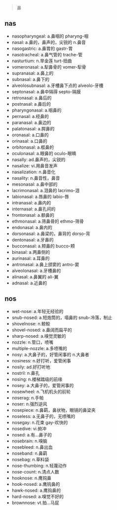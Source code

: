 > 鼻

## nas

- nasopharyngeal: a.鼻咽的 pharyng-咽
- nasal: a.鼻的，鼻声的，尖锐的 n.鼻音
- nasogastric: a.鼻胃的 gastr-胃
- nasotracheal: a.鼻气管的 trache-管
- nasturtium: n.旱金莲 turt-扭曲
- vomeronasal: a.犁鼻骨的 vomer-犁骨
- supranasal: a.鼻上的
- subnasal: a.鼻下的
- alveolosubnasal: a.牙槽鼻下点的 alveolo-牙槽
- septonasal: a.鼻中隔得 septo-隔膜
- retronasal: a.鼻后的
- postnasal: a.鼻后的
- pharyngonasal: a.咽鼻的
- pernasal: a.经鼻的
- paranasal: a.鼻边的
- palatonasal: a.腭鼻的
- oronasal: a.口鼻的
- orinasal: a.口鼻的
- orbitonasal: a.框鼻的
- oculonasal: a.眼鼻的 oculo-眼睛
- nasally: ad.鼻声的，尖锐的
- nasalize: vi.用鼻音发声
- nasalization: n.鼻音化
- nasality: n.鼻音性，鼻音
- mesonasal: a.鼻中部的
- lacrimonasal: a.泪鼻的 lacrimo-泪
- labionasal: a.唇鼻的 labio-唇
- intranasal: a.鼻内的
- internasal: a.鼻孔间的
- frontonasal: a.额鼻的
- ethmonasal: a.筛鼻骨的 ethmo-筛骨
- endonasal: a.鼻内的
- dorsonasal: a.鼻梁的，鼻背的 dorso-背
- dentonasal: a.牙鼻的
- bucconasal: a.颊鼻的 bucco-颊
- binasal: a.两鼻侧的
- aurinasal: a.耳鼻的
- antronasal: a.鼻上颌窦的 antro-窦
- alveolonasal: a.牙槽鼻的
- alinasal: a.鼻翼的 ali-翼
- adnasal: a.近鼻的

## nos

- wet-nose: a.年轻无经验的
- snub-nosed: a.短炮筒的，塌鼻的 snub-冷落，制止
- shovelnose: n.鲸鲛
- shovel-nosed: a.鼻阔而扁平的
- sharp-nosed: a.嗅觉灵敏的
- nozzle: n.管口，喷嘴
- multiple-nozzle: a.多喷嘴的
- nosy: a.大鼻子的，好管闲事的 n.大鼻者
- nosiness: n.好打听，爱管闲事
- nosily: ad.好打听地
- nostril: n.鼻孔
- nosing: n.楼梯踏级的前缘
- nosey: a.大鼻子的，爱管闲事的
- nosewheel: n.飞机机头的前轮
- noserag: n.手帕
- noser: n.强烈逆风
- nosepiece: n.鼻羁，鼻状物，眼镜的鼻梁夹
- noseless: a.无鼻子的，无喷嘴的
- nosegay: n.花束 gay-欢快的
- nosedive: vi.俯冲
- nosed: a.有...鼻子的
- nosebrain: n.嗅脑
- nosebleed: n.鼻出血
- noseband: n.鼻羁
- nosebag: n.草料袋
- nose-thumbing: n.轻蔑动作
- nose-count: n.清点人数
- hooknose: n.鹰钩鼻
- hook-nosed: a.鹰钩鼻的
- hawk-nosed: a.鹰钩鼻的
- hard-nosed: a.嗅觉不好的
- brownnose: vt.拍...马屁